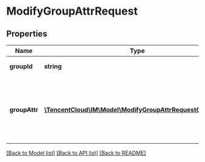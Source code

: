 # ModifyGroupAttrRequest

## Properties
Name | Type | Description | Notes
------------ | ------------- | ------------- | -------------
**groupId** | **string** | 修改自定义属性的群id | 
**groupAttr** | [**\TencentCloud\IM\Model\ModifyGroupAttrRequestGroupAttr[]**](ModifyGroupAttrRequestGroupAttr.md) | 自定义属性列表，key 为自定义属性的键，value 为自定义属性的值 | 

[[Back to Model list]](../README.md#documentation-for-models) [[Back to API list]](../README.md#documentation-for-api-endpoints) [[Back to README]](../README.md)


